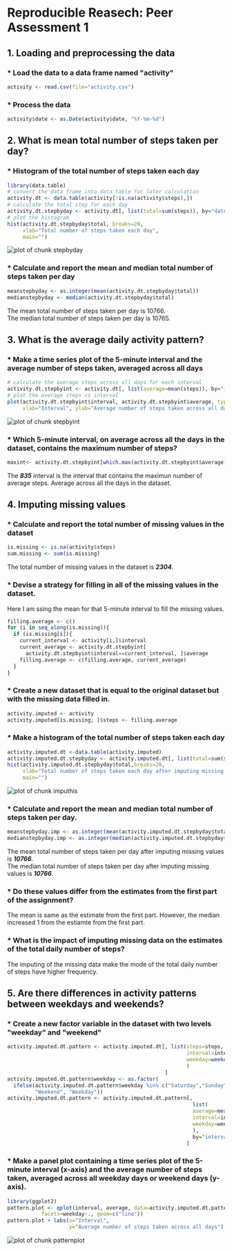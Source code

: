 Reproducible Reasech: Peer Assessment 1
========================================



## 1. Loading and preprocessing the data

### * Load the data to a data frame named "activity"


```r
activity <- read.csv(file="activity.csv")
```

### * Process the data


```r
activity$date <- as.Date(activity$date, "%Y-%m-%d")
```





## 2. What is mean total number of steps taken per day?

### * Histogram of the total number of steps taken each day

```r
library(data.table)
# convert the data frame into data table for later calculation
activity.dt <- data.table(activity[!is.na(activity$steps),])
# calculate the total step for each day
activity.dt.stepbyday <- activity.dt[, list(total=sum(steps)), by="date"]
# plot the histogram
hist(activity.dt.stepbyday$total, breaks=20, 
     xlab="Total number of steps taken each day",
     main="")
```

![plot of chunk stepbyday](figure/stepbyday.png) 

### * Calculate and report the mean and median total number of steps taken per day

```r
meanstepbyday <- as.integer(mean(activity.dt.stepbyday$total))
medianstepbyday <- median(activity.dt.stepbyday$total)
```
The mean total number of steps taken per day is 10766.  
The median total number of steps taken per day is 10765.





## 3. What is the average daily activity pattern?

### * Make a time series plot of the 5-minute interval and the average number of steps taken, averaged across all days


```r
# calculate the average steps across all days for each interval
activity.dt.stepbyint <- activity.dt[, list(average=mean(steps)), by="interval"]
# plot the average steps vs interval
plot(activity.dt.stepbyint$interval, activity.dt.stepbyint$average, type="l",
     xlab="Interval", ylab="Average number of steps taken across all days")
```

![plot of chunk stepbyint](figure/stepbyint.png) 

### * Which 5-minute interval, on average across all the days in the dataset, contains the maximum number of steps?


```r
maxint<- activity.dt.stepbyint[which.max(activity.dt.stepbyint$average),]$interval
```

The ***835*** interval is the interval that contains the maximun number of average steps. Average across all the days in the dataset.





## 4. Imputing missing values

### * Calculate and report the total number of missing values in the dataset 

```r
is.missing <- is.na(activity$steps)
sum.missing <- sum(is.missing)
```
The total number of missing values in the dataset is ***2304***.

### * Devise a strategy for filling in all of the missing values in the dataset.
Here I am ssing the mean for that 5-minute interval to fill the missing values.


```r
filling.average <- c()
for (i in seq_along(is.missing)){
  if (is.missing[i]){
    current_interval <- activity[i,]$interval
    current_average <- activity.dt.stepbyint[
      activity.dt.stepbyint$interval==current_interval, ]$average
    filling.average <- c(filling.average, current_average)
  }
}
```

### * Create a new dataset that is equal to the original dataset but with the missing data filled in.

```r
activity.imputed <- activity
activity.imputed[is.missing, ]$steps <- filling.average
```

### * Make a histogram of the total number of steps taken each day 

```r
activity.imputed.dt <-data.table(activity.imputed)
activity.imputed.dt.stepbyday <- activity.imputed.dt[, list(total=sum(steps)),by="date"]
hist(activity.imputed.dt.stepbyday$total,breaks=20,
     xlab="Total number of steps taken each day after imputing missing values",
     main="")
```

![plot of chunk imputhis](figure/imputhis.png) 

### * Calculate and report the mean and median total number of steps taken per day. 

```r
meanstepbyday.imp <- as.integer(mean(activity.imputed.dt.stepbyday$total))
medianstepbyday.imp <- as.integer(median(activity.imputed.dt.stepbyday$total))
```

The mean total number of steps taken per day after imputing missing values is ***10766***.  
The median total number of steps taken per day after imputing missing values is ***10766***.


### * Do these values differ from the estimates from the first part of the assignment? 
The mean is same as the estimate from the first part. However, the median increased 1 from the estiamte from the first part.


### * What is the impact of imputing missing data on the estimates of the total daily number of steps?

The imputing of the missing data make the mode of the total daily number of steps have higher frequency.




## 5. Are there differences in activity patterns between weekdays and weekends?

### * Create a new factor variable in the dataset with two levels "weekday" and "weekend"


```r
activity.imputed.dt.pattern <- activity.imputed.dt[, list(steps=steps,
                                                          interval=interval,
                                                          weekday=weekdays(date)
                                                          )
                                                   ]
activity.imputed.dt.pattern$weekday <- as.factor(
  ifelse(activity.imputed.dt.pattern$weekday %in% c("Saturday","Sunday"),
         "Weekend", "Weekday")) 
activity.imputed.dt.pattern <- activity.imputed.dt.pattern[, 
                                                            list(
                                                            average=mean(steps),
                                                            interval=interval,
                                                            weekday=weekday
                                                            ),
                                                            by="interval,weekday"
                                                          ]
```

### * Make a panel plot containing a time series plot of the 5-minute interval (x-axis) and the average number of steps taken, averaged across all weekday days or weekend days (y-axis).

```r
library(ggplot2)
pattern.plot <- qplot(interval, average, data=activity.imputed.dt.pattern, 
           facets=weekday~., geom=c("line")) 
pattern.plot + labs(x="Interval",
                    y="Average number of steps taken across all days")
```

![plot of chunk patternplot](figure/patternplot.png) 


